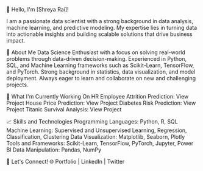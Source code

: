 👋 Hello, I'm [Shreya Rai]!

I am a passionate data scientist with a strong background in data analysis, machine learning, and predictive modeling.
My expertise lies in turning data into actionable insights and building scalable solutions that drive business impact.

🚀 About Me
Data Science Enthusiast with a focus on solving real-world problems through data-driven decision-making.
Experienced in Python, SQL, and Machine Learning frameworks such as Scikit-Learn, TensorFlow, and PyTorch.
Strong background in statistics, data visualization, and model deployment.
Always eager to learn and collaborate on new and challenging projects.

🌱 What I'm Currently Working On 
HR Employee Attrition Prediction: View Project
House Price Prediction: View Project
Diabetes Risk Prediction: View Project
Titanic Survival Analysis: View Project

📈 Skills and Technologies
Programming Languages: Python, R, SQL
Machine Learning: Supervised and Unsupervised Learning, Regression, Classification, Clustering
Data Visualization: Matplotlib, Seaborn, Plotly
Tools and Frameworks: Scikit-Learn, TensorFlow, PyTorch, Jupyter, Power BI
Data Manipulation: Pandas, NumPy

💬 Let's Connect!
🌐 Portfolio | LinkedIn | Twitter
